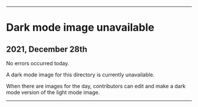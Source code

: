 
***

# Dark mode image unavailable

## 2021, December 28th

No errors occurred today.

A dark mode image for this directory is currently unavailable.

When there are images for the day, contributors can edit and make a dark mode version of the light mode image.

***
